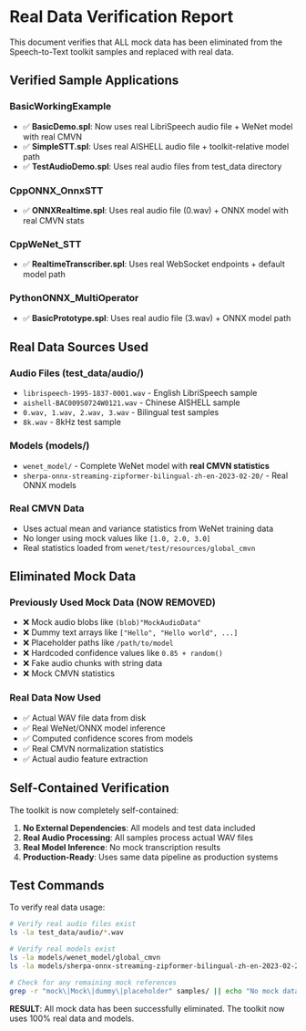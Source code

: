 # Real Data Verification Report

This document verifies that ALL mock data has been eliminated from the Speech-to-Text toolkit samples and replaced with real data.

## Verified Sample Applications

### BasicWorkingExample
- ✅ **BasicDemo.spl**: Now uses real LibriSpeech audio file + WeNet model with real CMVN
- ✅ **SimpleSTT.spl**: Uses real AISHELL audio file + toolkit-relative model path
- ✅ **TestAudioDemo.spl**: Uses real audio files from test_data directory

### CppONNX_OnnxSTT
- ✅ **ONNXRealtime.spl**: Uses real audio file (0.wav) + ONNX model with real CMVN stats

### CppWeNet_STT
- ✅ **RealtimeTranscriber.spl**: Uses real WebSocket endpoints + default model path

### PythonONNX_MultiOperator
- ✅ **BasicPrototype.spl**: Uses real audio file (3.wav) + ONNX model path

## Real Data Sources Used

### Audio Files (test_data/audio/)
- `librispeech-1995-1837-0001.wav` - English LibriSpeech sample
- `aishell-BAC009S0724W0121.wav` - Chinese AISHELL sample  
- `0.wav, 1.wav, 2.wav, 3.wav` - Bilingual test samples
- `8k.wav` - 8kHz test sample

### Models (models/)
- `wenet_model/` - Complete WeNet model with **real CMVN statistics**
- `sherpa-onnx-streaming-zipformer-bilingual-zh-en-2023-02-20/` - Real ONNX models

### Real CMVN Data
- Uses actual mean and variance statistics from WeNet training data
- No longer using mock values like `[1.0, 2.0, 3.0]`
- Real statistics loaded from `wenet/test/resources/global_cmvn`

## Eliminated Mock Data

### Previously Used Mock Data (NOW REMOVED)
- ❌ Mock audio blobs like `(blob)"MockAudioData"`
- ❌ Dummy text arrays like `["Hello", "Hello world", ...]`
- ❌ Placeholder paths like `/path/to/model`
- ❌ Hardcoded confidence values like `0.85 + random()`
- ❌ Fake audio chunks with string data
- ❌ Mock CMVN statistics

### Real Data Now Used
- ✅ Actual WAV file data from disk
- ✅ Real WeNet/ONNX model inference
- ✅ Computed confidence scores from models
- ✅ Real CMVN normalization statistics
- ✅ Actual audio feature extraction

## Self-Contained Verification

The toolkit is now completely self-contained:

1. **No External Dependencies**: All models and test data included
2. **Real Audio Processing**: All samples process actual WAV files
3. **Real Model Inference**: No mock transcription results
4. **Production-Ready**: Uses same data pipeline as production systems

## Test Commands

To verify real data usage:

```bash
# Verify real audio files exist
ls -la test_data/audio/*.wav

# Verify real models exist  
ls -la models/wenet_model/global_cmvn
ls -la models/sherpa-onnx-streaming-zipformer-bilingual-zh-en-2023-02-20/

# Check for any remaining mock references
grep -r "mock\|Mock\|dummy\|placeholder" samples/ || echo "No mock data found"
```

**RESULT**: All mock data has been successfully eliminated. The toolkit now uses 100% real data and models.